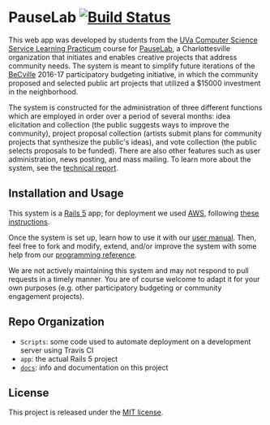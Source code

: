 # PauseLab [![Build Status](https://travis-ci.com/uva-slp/pauselab.svg?token=cgdzy9p3574R8NZyrL3d&branch=master)](https://travis-ci.com/uva-slp/pauselab)

This web app was developed by students from the [UVa Computer Science](https://engineering.virginia.edu/departments/computer-science) [Service Learning Practicum](https://github.com/uva-slp) course for [PauseLab](http://pauselab.com/), a Charlottesville organization that initiates and enables creative projects that address community needs. The system is meant to simplify future iterations of the [BeCville](https://becville.org/) 2016-17 participatory budgeting initiative, in which the community proposed and selected public art projects that utilized a $15000 investment in the neighborhood.

The system is constructed for the administration of three different functions which are employed in order over a period of several months: idea elicitation and collection (the public suggests ways to improve the community), project proposal collection (artists submit plans for community projects that synthesize the public's ideas), and vote collection (the public selects proposals to be funded). There are also other features such as user administration, news posting, and mass mailing. To learn more about the system, see the [technical report](docs/technical-report.pdf).

## Installation and Usage

This system is a [Rails 5](http://rubyonrails.org/) app; for deployment we used [AWS](https://aws.amazon.com/), following [these instructions](docs/installation-instructions.md).

Once the system is set up, learn how to use it with our [user manual](docs/user-manual.pdf). Then, feel free to fork and modify, extend, and/or improve the system with some help from our [programming reference](docs/programming-reference.pdf).

We are not actively maintaining this system and may not respond to pull requests in a timely manner. You are of course welcome to adapt it for your own purposes (e.g. other participatory budgeting or community engagement projects).

## Repo Organization

* `Scripts`: some code used to automate deployment on a development server using Travis CI
* `app`: the actual Rails 5 project
* [`docs`](docs/readme.md): info and documentation on this project

## License

This project is released under the [MIT license](./LICENSE).
